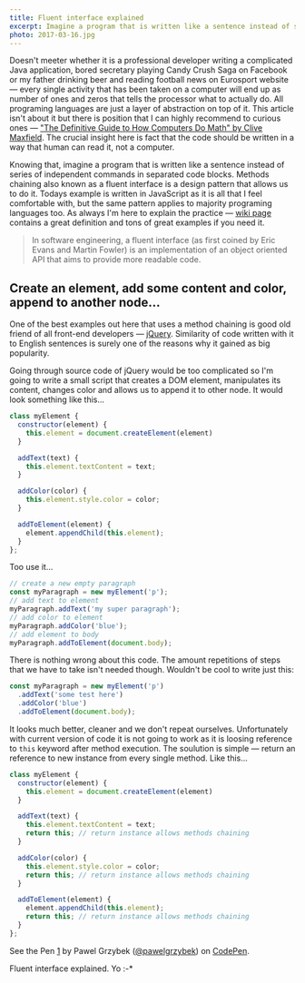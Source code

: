 ```yaml
---
title: Fluent interface explained
excerpt: Imagine a program that is written like a sentence instead of series of separated command blocks — technique of method chaining is the answer.
photo: 2017-03-16.jpg
---
```


Doesn't meeter whether it is a professional developer writing a complicated Java application, bored secretary playing Candy Crush Saga on Facebook or my father drinking beer and reading football news on Eurosport website — every single activity that has been taken on a computer will end up as number of ones and zeros that tells the processor what to actually do. All programing languages are just a layer of abstraction on top of it. This article isn't about it but there is position that I can highly recommend to curious ones — ["The Definitive Guide to How Computers Do Math" by Clive Maxfield](https://www.amazon.com/Definitive-Guide-How-Computers-Math/dp/0471732788). The crucial insight here is fact that the code should be written in a way that human can read it, not a computer.

Knowing that, imagine a program that is written like a sentence instead of series of independent commands in separated code blocks. Methods chaining also known as a fluent interface is a design pattern that allows us to do it. Todays example is written in JavaScript as it is all that I feel comfortable with, but the same pattern applies to majority programing languages too. As always I'm here to explain the practice — [wiki page](https://en.wikipedia.org/wiki/Fluent_interface) contains a great definition and tons of great examples if you need it.

> In software engineering, a fluent interface (as first coined by Eric Evans and Martin Fowler) is an implementation of an object oriented API that aims to provide more readable code.

## Create an element, add some content and color, append to another node...

One of the best examples out here that uses a method chaining is good old friend of all front-end developers — [jQuery](https://jquery.com/). Similarity of code written with it to English sentences is surely one of the reasons why it gained as big popularity.

Going through source code of jQuery would be too complicated so I'm going to write a small script that creates a DOM element, manipulates its content, changes color and allows us to append it to other node. It would look something like this...

```js
class myElement {
  constructor(element) {
    this.element = document.createElement(element)
  }

  addText(text) {
    this.element.textContent = text;
  }

  addColor(color) {
    this.element.style.color = color;
  }

  addToElement(element) {
    element.appendChild(this.element);
  }
};
```

Too use it...

```js
// create a new empty paragraph
const myParagraph = new myElement('p');
// add text to element
myParagraph.addText('my super paragraph');
// add color to element
myParagraph.addColor('blue');
// add element to body
myParagraph.addToElement(document.body);
```

There is nothing wrong about this code. The amount repetitions of steps that we have to take isn't needed though. Wouldn't be cool to write just this:

```js
const myParagraph = new myElement('p')
  .addText('some test here')
  .addColor('blue')
  .addToElement(document.body);
```

It looks much better, cleaner and we don't repeat ourselves. Unfortunately with current version of code it is not going to work as it is loosing reference to `this` keyword after method execution. The soulution is simple — return an reference to new instance from every single method. Like this...

```js
class myElement {
  constructor(element) {
    this.element = document.createElement(element)
  }

  addText(text) {
    this.element.textContent = text;
    return this; // return instance allows methods chaining
  }

  addColor(color) {
    this.element.style.color = color;
    return this; // return instance allows methods chaining
  }

  addToElement(element) {
    element.appendChild(this.element);
    return this; // return instance allows methods chaining
  }
};
```

<p><p data-height="584" data-theme-id="dark" data-slug-hash="KWyPQq" data-default-tab="js,result" data-user="pawelgrzybek" data-embed-version="2" data-pen-title="1" class="codepen">See the Pen <a href="http://codepen.io/pawelgrzybek/pen/KWyPQq/">1</a> by Pawel Grzybek (<a href="http://codepen.io/pawelgrzybek">@pawelgrzybek</a>) on <a href="http://codepen.io">CodePen</a>.</p>
<script async src="https://production-assets.codepen.io/assets/embed/ei.js"></script></p>

Fluent interface explained. Yo :-*
